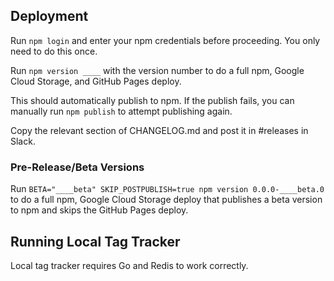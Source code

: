 ## Deployment

Run `npm login` and enter your npm credentials before proceeding. You only need to do this once.

Run `npm version ____` with the version number to do a full npm, Google Cloud Storage, and GitHub Pages deploy.

This should automatically publish to npm. If the publish fails, you can manually run `npm publish` to attempt publishing again.

Copy the relevant section of CHANGELOG.md and post it in #releases in Slack.

### Pre-Release/Beta Versions

Run `BETA="____beta" SKIP_POSTPUBLISH=true npm version 0.0.0-____beta.0` to do a full npm, Google Cloud Storage deploy that publishes a beta version to npm and skips the GitHub Pages deploy.

## Running Local Tag Tracker

Local tag tracker requires Go and Redis to work correctly.
